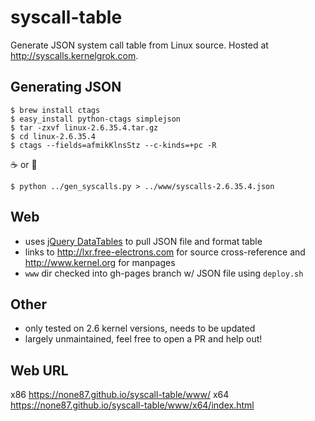 # syscall-table

Generate JSON system call table from Linux source. Hosted at http://syscalls.kernelgrok.com.

## Generating JSON
```
$ brew install ctags
$ easy_install python-ctags simplejson
$ tar -zxvf linux-2.6.35.4.tar.gz
$ cd linux-2.6.35.4
$ ctags --fields=afmikKlnsStz --c-kinds=+pc -R
```
:coffee: or :beer:
```
$ python ../gen_syscalls.py > ../www/syscalls-2.6.35.4.json
```

## Web
* uses [jQuery DataTables](http://datatables.net/) to pull JSON file and format table
* links to http://lxr.free-electrons.com for source cross-reference and http://www.kernel.org for manpages
* `www` dir checked into gh-pages branch w/ JSON file using `deploy.sh`

## Other
* only tested on 2.6 kernel versions, needs to be updated
* largely unmaintained, feel free to open a PR and help out!

## Web URL
x86 https://none87.github.io/syscall-table/www/
x64 https://none87.github.io/syscall-table/www/x64/index.html
